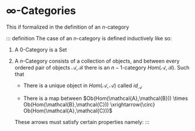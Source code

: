 # $\infty$-Categories

This if formalized in the definition of an $n$-category

::: definition
The case of an $n$-category is defined inductively like so:

1.  A 0-Category is a Set

2.  A $n$-Category consists of a collection of objects, and between
    every ordered pair of objects $\mathcal{A},\mathcal{B}$ there is an
    $n-1$-category $Hom(\mathcal{A},\mathcal{B})$. Such that

    -   There is a unique object in $Hom(\mathcal{A},\mathcal{A})$
        called $id_\mathcal{A}$

    -   There is a map between
        $Ob(Hom(\mathcal{A},\mathcal{B})) \times Ob(Hom(\mathcal{B},\mathcal{C})) \xrightarrow{\circ} Ob(Hom(\mathcal{A},\mathcal{C}))$

    These arrows must satisfy certain properties namely:
:::
